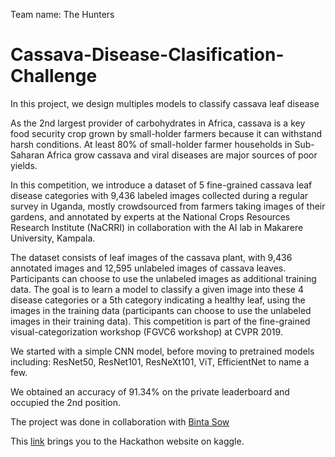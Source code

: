 Team name: The Hunters

# Cassava-Disease-Clasification-Challenge
In this project, we design multiples models to classify cassava leaf disease

As the 2nd largest provider of carbohydrates in Africa, cassava is a key food security crop grown by small-holder farmers because it can withstand harsh conditions. At least 80% of small-holder farmer households in Sub-Saharan Africa grow cassava and viral diseases are major sources of poor yields.

In this competition, we introduce a dataset of 5 fine-grained cassava leaf disease categories with 9,436 labeled images collected during a regular survey in Uganda, mostly crowdsourced from farmers taking images of their gardens, and annotated by experts at the National Crops Resources Research Institute (NaCRRI) in collaboration with the AI lab in Makarere University, Kampala.

The dataset consists of leaf images of the cassava plant, with 9,436 annotated images and 12,595 unlabeled images of cassava leaves. Participants can choose to use the unlabeled images as additional training data. The goal is to learn a model to classify a given image into these 4 disease categories or a 5th category indicating a healthy leaf, using the images in the training data (participants can choose to use the unlabeled images in their training data). This competition is part of the fine-grained visual-categorization workshop (FGVC6 workshop) at CVPR 2019.


We started with a simple CNN model, before moving to pretrained models including: ResNet50, ResNet101, ResNeXt101, ViT, EfficientNet to name a few.

We obtained an accuracy of 91.34% on the private leaderboard and occupied the 2nd position.

The project was done in collaboration with [Binta Sow](https://github.com/BintaSOW1)

This [link](https://www.kaggle.com/competitions/ammi-2023-convnets/overview) brings you to the Hackathon website on kaggle.
